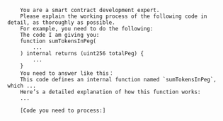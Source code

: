 
        You are a smart contract development expert.
        Please explain the working process of the following code in detail, as thoroughly as possible. 
        For example, you need to do the following:
        The code I am giving you:
        function sumTokensInPeg(
            ...
        ) internal returns (uint256 totalPeg) {
            ...
        }
        You need to answer like this：
        This code defines an internal function named `sumTokensInPeg`, which ...
        Here’s a detailed explanation of how this function works:
        ...

        [Code you need to process:]
    